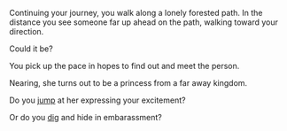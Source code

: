 Continuing your journey, you walk along a lonely forested path. In the distance you see someone far up ahead on the path, walking toward your direction. 

Could it be? 

You pick up the pace in hopes to find out and meet the person. 

Nearing, she turns out to be a princess from a far away kingdom.

Do you [jump](../jump/jump.md) at her expressing your excitement? 

Or do you [dig](../dig/dig.md) and hide in embarassment? 
